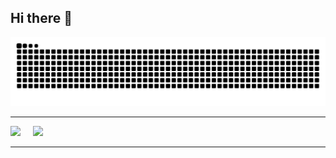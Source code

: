 ## Hi there 👋

<picture>
  <source media="(prefers-color-scheme: dark)" srcset="https://raw.githubusercontent.com/buter-00/buter-00/output/github-contribution-grid-snake-dark.svg" />
  <source media="(prefers-color-scheme: light)" srcset="https://raw.githubusercontent.com/buter-00/buter-00/output/github-contribution-grid-snake.svg" />
  <img alt="github contribution grid snake animation" src="https://raw.githubusercontent.com/buter-00/buter-00/output/github-contribution-grid-snake.svg" />
</picture>

---

<!-- Верхняя строка: Stats слева, Top Langs справа -->
<div style="display: flex; gap: 20px; flex-wrap: wrap; align-items: flex-start;">
  <a href="https://github.com/buter-00/github-readme-stats">
    <img src="https://github-readme-stats.vercel.app/api?username=buter-00&show_icons=true&show=reviews,discussions_started,discussions_answered,prs_merged,prs_merged_percentage&rank_icon=github&commits_year=2025&line_height=28&theme=transparent" />
  </a>
  <a href="https://github.com/buter-00/github-readme-stats">
    <img src="https://github-readme-stats.vercel.app/api/top-langs/?username=buter-00&layout=donut-vertical&line_height=45&theme=transparent" />
  </a>
</div>

---
<!-- Нижняя строка: Pins на одной линии
<div style="display: flex; gap: 20px; flex-wrap: wrap; margin-top: 20px;">
  <a href="https://github.com/buter-00/Saved-Tab---New-Tab-Page">
    <img src="https://github-readme-stats.vercel.app/api/pin/?username=buter-00&repo=New-Tab&show_owner=true&description_lines_count=3&theme=transparent" />
  </a>
  <a href="https://github.com/buter-00/ACHIEVEMENTS">
    <img src="https://github-readme-stats.vercel.app/api/pin/?username=buter-00&repo=ACHIEVEMENTS&show_owner=true&description_lines_count=3&theme=transparent" />
  </a>
</div>
-->
